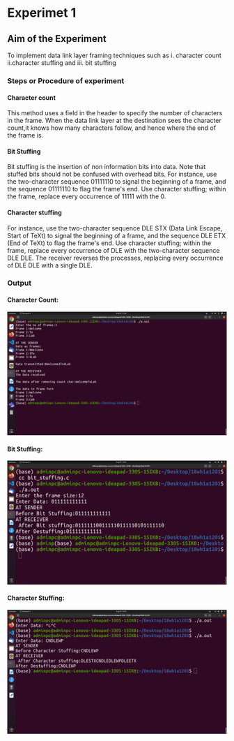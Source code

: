 # Experimet 1

## Aim of the Experiment
To implement data link layer framing techniques such as
i. character count ii.character stuffing and iii. bit stuffing

### Steps or Procedure of experiment

#### Character count
This method uses a field in the header to specify the number of characters in the frame.
When the data link layer at the destination sees the character count,it knows how many characters follow, and hence where the end of the frame is. 

#### Bit Stuffing
Bit stuffing is the insertion of non information bits into data. Note that stuffed bits should not be confused with overhead bits.
For instance, use the two-character sequence 01111110  to signal the beginning of a frame, and the sequence 01111110 to flag the frame's end.
Use character stuffing; within the frame, replace every occurrence of 11111 with the 0.

#### Character stuffing
For instance, use the two-character sequence DLE STX (Data Link Escape, Start of TeXt) to signal the beginning of a frame, and the sequence DLE ETX (End of TeXt) to flag the frame's end.
Use character stuffing; within the frame, replace every occurrence of DLE with the two-character sequence DLE DLE. The receiver reverses the processes, replacing every occurrence of DLE DLE with a single DLE.  

### Output
 
 #### Character Count:

![output](cn1_charcount.png)

#### Bit Stuffing:

![output](bit_stuffing.png)

#### Character Stuffing:

![output](char_stuffing.png)
